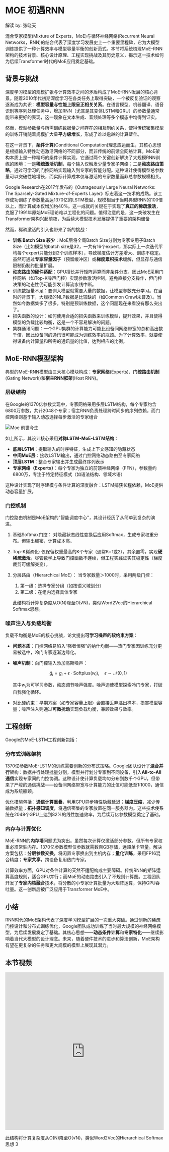 <!--Copyright © ZOMI 适用于[License](https://github.com/chenzomi12/AIInfra)版权许可-->

# MOE 初遇RNN

解读 by: 张晓天

混合专家模型(Mixture of Experts，MoE)与循环神经网络(Recurrent Neural Networks，RNN)的结合代表了深度学习发展史上一个重要里程碑，它为大模型训练提供了一种计算效率与模型容量平衡的创新范式。本节将系统梳理MoE-RNN架构的技术背景、核心设计原理、工程实现挑战及其历史意义，揭示这一技术如何为后续Transformer时代的MoE应用奠定基础。

## 背景与挑战

深度学习模型的规模扩张与计算效率之间的矛盾构成了MoE-RNN发展的核心背景。随着2010年代初期深度学习在各类任务上取得突破，一个被反复验证的观察逐渐成为共识：**模型容量与性能上限呈正相关关系**。在语言模型、机器翻译、语音识别等序列处理任务中，增加RNN（尤其是其变体LSTM和GRU）的参数量通常能带来更好的表现，这一现象在文本生成、音频处理等多个模态中均得到证实。

然而，模型参数量与所需训练数据量之间存在的相互制约关系，使得传统密集模型的训练开销随着规模扩大呈**平方级增长**，形成了难以逾越的计算壁垒。

在这一背景下，**条件计算**(Conditional Computation)理念应运而生，其核心思想是根据输入特性动态激活网络的不同部分，而非传统的前馈全网络计算。MoE架构本质上是一种精巧的条件计算实现，它通过两个关键创新解决了大规模RNN训练的困境：一是**稀疏激活机制**，每个输入仅触发少量专家子网络；二是**动态路由策略**，通过可学习的门控网络实现输入到专家的智能分配。这种设计使得模型总参数量可以突破性地增长，而实际计算成本仅与激活的专家数量而非总参数规模相关。

Google Research在2017年发布的《Outrageously Large Neural Networks: The Sparsely-Gated Mixture-of-Experts Layer》标志着这一技术的成熟。该工作成功训练了参数量高达1370亿的LSTM模型，规模相当于当时典型RNN的100倍以上，而计算成本仅增加约40%。这一成就的关键在于实现了**真正的稀疏激活**，克服了1991年原始MoE理论难以工程化的问题。值得注意的是，这一突破发生在Transformer架构兴起前夜，为后续大模型技术发展提供了重要的架构储备

然而，稀疏激活的引入也带来了新的挑战：

* **训练 Batch Size 较少**：MoE层将全局Batch Size分割为专家专用子Batch Size（比如模型的batch size是32，一共有16个expert，那实际上一次迭代平均每个expert只能分到2个训练样本），导致梯度估计方差增大、训练不稳定。虽然可通过**专家容量因子**（预留缓冲区）或**梯度累积技术**缓解，但显存与通信限制仍制约批量扩展。
* **动态路由的硬件适配**：GPU擅长并行矩阵运算而非条件分支，因此MoE采用门控网络（如Top-K噪声门控）实现参数激活控制，避免直接分支操作，但门控决策的动态性仍可能引发计算流水线中断。
* 训练数据量不足：要训大模型就需要大量的数据，让模型参数充分学习。在当时的背景下，大规模的NLP数据是比较缺的（如Common Crawl未普及）。当然如今数据集多了很多，特别是预训练数据，这个问题现在来看没有那么突出了。
* 损失函数的设计：如何使用合适的损失函数来训练模型，提升效果，并且使得模型的负载比较均衡，这是一个不容易解决的问题。
* 集群通讯问题：一个GPU集群的计算能力可能比设备间网络带宽的总和高出数千倍，因此设备间的通讯很可能成为训练效率的瓶颈。为了计算效率，就要使得设备内计算量和所需的通讯量的比值，达到相应的比例。


## MoE-RNN模型架构

典型的MoE-RNN模型由三大核心模块构成：**专家网络**(Experts)、**门控路由机制**(Gating Network)和**宿主RNN框架**(Host RNN)。

### 层级结构

在Google的1370亿参数实现中，专家网络采用多层LSTM结构，每个专家约含6800万参数，共计2048个专家；宿主RNN负责处理跨时间步的序列依赖，而门控网络则基于输入动态选择每步激活的专家组合

![Moe 前世今生](images/02MOERNN_01.png)


如上所示，其设计核心采用**对称LSTM-MoE-LSTM结构**：

* **底层LSTM**：提取输入的时序特征，生成上下文感知的隐藏状态
* **中间MoE层**：接收LSTM输出，通过门控网络动态路由至专家网络
* **顶层LSTM**：整合专家输出并生成最终序列表示
* **专家网络（Experts）**：每个专家为独立的前馈神经网络（FFN），参数量约6800万，专注于特定特征模式（如语法结构、领域术语）

这种设计实现了时序建模与条件计算的深度融合：LSTM捕获长程依赖，MoE提供动态容量扩展。


### 门控机制

门控路由机制是MoE架构的"智能调度中心"，其设计经历了从简单到复杂的演进。

1. 基础Softmax门控：
   对隐藏状态线性变换后应用Softmax，生成专家权重分布。但输出稠密，计算成本高。
2. Top-K稀疏化:
   仅保留权重最高的K个专家（通常K=1或2），其余置零，实现**硬稀疏激活**。尽管数学上导致门控函数不连续，但工程实践证实其稳定性（梯度裁剪可缓解突变）。
3. 分层路由（Hierarchical MoE）：
   当专家数量＞1000时，采用两级门控：

   1. 第一级：选择专家分组（如按语义域划分）
   2. 第二级：在组内选择具体专家

   此结构将计算复杂度从O(N)降至O(√N)，类似Word2Vec的Hierarchical Softmax思想。

### 噪声注入与负载均衡


负载不均衡是MoE的核心挑战，论文提出**可学习噪声的软约束方案**：

* **问题本质**：门控网络易陷入“强者恒强”的纳什均衡——热门专家因训练充分更易被选中，冷门专家逐渐边缘化。
* **噪声机制**：向门控输入添加高斯噪声：

  $$
  \tilde{g}_i = g_i + \epsilon \cdot \text{Softplus}(w_i), \quad \epsilon \sim \mathcal{N}(0,1)
  $$

  其中$w_i$为可学习参数，动态调节噪声强度。噪声迫使模型探索冷门专家，打破自我强化循环。
* 对比硬约束：早期方案（如专家容量上限）会直接丢弃溢出样本，损害模型容量；噪声注入则通过**可微扰动**实现负载均衡，兼顾效果与效率。

## 工程创新

Google的MoE-LSTM工程创新包括：

### 分布式训练架构

1370亿参数MoE-LSTM的训练需要创新的分布式策略。Google团队设计了**混合并行**架构：数据并行处理批量分割，模型并行划分专家到不同设备，引入**All-to-All通信**实现专家间的门控协调。这种设计使计算负载均匀分布到数千个GPU，但带来了严峻的通信挑战——设备间网络带宽与计算能力的比值可能低至1:1000，通信成为系统瓶颈。

优化措施包括：**通信计算重叠**，利用GPU异步特性隐藏延迟；**梯度压缩**，减少传输数据量；**拓扑感知调度**，将通信密集的专家放置在同一服务器内。这些技术使系统在2048个GPU上达到82%的线性加速效率，为后续万亿参数模型奠定了基础。

### 内存与计算优化

MoE-RNN的**内存墙**问题尤为突出。虽然每次计算仅激活部分参数，但所有专家权重必须常驻内存。1370亿参数模型仅参数就需数百GB存储，远超单卡容量。解决方案包括：**分层参数交换**，将闲置专家换出到主机内存；**量化训练**，采用FP16混合精度；**专家共享**，跨设备复用热门专家。

计算效率方面，GPU对条件计算的天然不适配构成主要障碍。传统RNN的矩阵运算高度规则，适合GPU并行；而MoE的动态路由引入了不规则计算图。工程团队开发了**专家内核融合**技术，将分散的小专家计算批量为大矩阵运算，保持GPU吞吐量。这一创新后被广泛应用于Transformer MoE中。

## 小结

RNN时代的MoE架构代表了深度学习模型扩展的一次重大突破。通过创新的稀疏门控设计和分布式训练优化，Google团队成功训练了当时最大规模的神经网络模型，为后续发展奠定了基础。其核心思想——**动态条件计算**和**专家特化**——继续影响着当代大模型的设计理念。未来，随着硬件技术的进步和算法创新，MoE架构有望在更复杂的任务和更大规模的模型上展现其潜力。



## 本节视频

<html>
<iframe src="https://player.bilibili.com/player.html?isOutside=true&aid=114031650217858&bvid=BV1RYAjeKE3o&cid=28478472313&p=1&as_wide=1&high_quality=1&danmaku=0&t=30&autoplay=0" width="100%" height="500" scrolling="no" border="0" frameborder="no" framespacing="0" allowfullscreen="true"> </iframe>
</html>

此结构将计算复杂度从O(N)降至O(√N)，类似Word2Vec的Hierarchical Softmax思想
3
